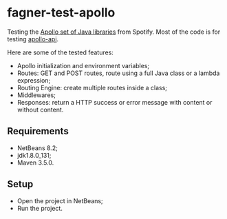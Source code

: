 # fagner-test-apollo

Testing the [Apollo set of Java libraries](https://github.com/spotify/apollo) from Spotify. Most of the code is for testing [apollo-api](https://github.com/spotify/apollo/blob/master/apollo-api).

Here are some of the tested features:

* Apollo initialization and environment variables;
* Routes: GET and POST routes, route using a full Java class or a lambda expression;
* Routing Engine: create multiple routes inside a class;
* Middlewares;
* Responses: return a HTTP success or error message with content or without content.

## Requirements

- NetBeans 8.2;
- jdk1.8.0_131;
- Maven 3.5.0.

## Setup

- Open the project in NetBeans;
- Run the project.